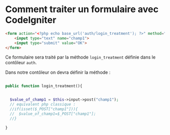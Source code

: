 # Comment traiter un formulaire avec CodeIgniter


```html
<form action="<?php echo base_url('auth/login_treatment'); ?>" method="post">
    <input type="text" name="champ1">
    <input type="submit" value="OK">
</form>
```
Ce formulaire sera traité par la méthode `login_treatment` définie dans le contôleur `auth`.

Dans notre contôleur on devra définir la méthode  :


```php

public function login_treatment(){


  $value_of_champ1 = $this->input->post("champ1");
  // equivalent php classique :
  //if(isset($_POST["champ1"])){
  //  $value_of_champ1=$_POST["champ1"];
  //}

}

```
